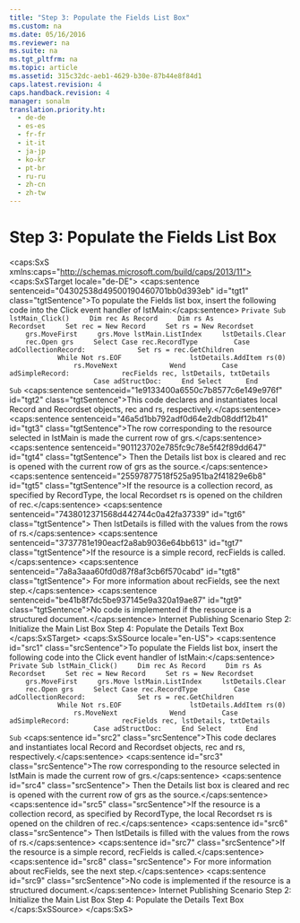 ```yaml
---
title: "Step 3: Populate the Fields List Box"
ms.custom: na
ms.date: 05/16/2016
ms.reviewer: na
ms.suite: na
ms.tgt_pltfrm: na
ms.topic: article
ms.assetid: 315c32dc-aeb1-4629-b30e-87b44e8f84d1
caps.latest.revision: 4
caps.handback.revision: 4
manager: sonalm
translation.priority.ht: 
  - de-de
  - es-es
  - fr-fr
  - it-it
  - ja-jp
  - ko-kr
  - pt-br
  - ru-ru
  - zh-cn
  - zh-tw
---
```

# Step 3: Populate the Fields List Box
<?xml version="1.0" encoding="utf-8"?>
<caps:SxS xmlns:caps="http://schemas.microsoft.com/build/caps/2013/11">
  <caps:SxSTarget locale="de-DE">
    <developerConceptualDocument xsi:schemaLocation="http://ddue.schemas.microsoft.com/authoring/2003/5 http://dduestorage.blob.core.windows.net/ddueschema/developer.xsd" xmlns="http://ddue.schemas.microsoft.com/authoring/2003/5" xmlns:xlink="http://www.w3.org/1999/xlink" xmlns:xsi="http://www.w3.org/2001/XMLSchema-instance">
      <introduction>
        <para>
          <caps:sentence sentenceid="04302538d49500190460701bb0d393eb" id="tgt1" class="tgtSentence">To populate the Fields list box, insert the following code into the Click event handler of <codeInline>lstMain</codeInline>:</caps:sentence>
        </para>
        <code>Private Sub lstMain_Click()
    Dim rec As Record
    Dim rs As Recordset
    Set rec = New Record
    Set rs = New Recordset
    grs.MoveFirst
    grs.Move lstMain.ListIndex
    lstDetails.Clear
    rec.Open grs
    Select Case rec.RecordType
        Case adCollectionRecord:
            Set rs = rec.GetChildren
            While Not rs.EOF
                lstDetails.AddItem rs(0)
                rs.MoveNext
            Wend
        Case adSimpleRecord:
            recFields rec, lstDetails, txtDetails
            
        Case adStructDoc:
    End Select
    
End Sub</code>
        <para>
          <caps:sentence sentenceid="1e9133400a6550c7b8577c6e149e976f" id="tgt2" class="tgtSentence">This code declares and instantiates local Record and Recordset objects, <codeInline>rec</codeInline> and <codeInline>rs</codeInline>, respectively.</caps:sentence>
        </para>
        <para>
          <caps:sentence sentenceid="46a5d1bb792adf0d64e2db08ddf12b41" id="tgt3" class="tgtSentence">The row corresponding to the resource selected in <codeInline>lstMain</codeInline> is made the current row of <codeInline>grs</codeInline>.</caps:sentence>
          <caps:sentence sentenceid="901123702e785fc9c78e5f42f89dd647" id="tgt4" class="tgtSentence"> Then the Details list box is cleared and <codeInline>rec</codeInline> is opened with the current row of <codeInline>grs</codeInline> as the source.</caps:sentence>
        </para>
        <para>
          <caps:sentence sentenceid="25597877518f525a951ba2f41829e6b8" id="tgt5" class="tgtSentence">If the resource is a collection record, as specified by <legacyLink xlink:href="790e46a2-13d2-451e-a8be-130bd9a206a4">RecordType</legacyLink>, the local Recordset <codeInline>rs</codeInline> is opened on the children of rec.</caps:sentence>
          <caps:sentence sentenceid="7438012371568d442744c0a42fa37339" id="tgt6" class="tgtSentence"> Then <codeInline>lstDetails</codeInline> is filled with the values from the rows of <codeInline>rs</codeInline>.</caps:sentence>
        </para>
        <para>
          <caps:sentence sentenceid="3737781e190eacf2a8ab9036e64bb613" id="tgt7" class="tgtSentence">If the resource is a simple record, <codeInline>recFields</codeInline> is called.</caps:sentence>
          <caps:sentence sentenceid="7a8a3aaa60fd0d87f8af3cb6f570cabd" id="tgt8" class="tgtSentence"> For more information about <codeInline>recFields</codeInline>, see the next step.</caps:sentence>
        </para>
        <para>
          <caps:sentence sentenceid="be41b8f7dc5be937145e9a320a19ae87" id="tgt9" class="tgtSentence">No code is implemented if the resource is a structured document.</caps:sentence>
        </para>
      </introduction>
      <relatedTopics>
        <link xlink:href="2f551969-0fd9-41ee-b81d-100975a4bdc2">Internet Publishing Scenario</link>
        <link xlink:href="a1454493-1c86-46c2-ada8-d3c6fcdaf3c1">Step 2: Initialize the Main List Box</link>
        <link xlink:href="cb4273e2-c907-4a86-a621-3bf110088228">Step 4: Populate the Details Text Box</link>
      </relatedTopics>
    </developerConceptualDocument>
  </caps:SxSTarget>
  <caps:SxSSource locale="en-US">
    <developerConceptualDocument xsi:schemaLocation="http://ddue.schemas.microsoft.com/authoring/2003/5 http://dduestorage.blob.core.windows.net/ddueschema/developer.xsd" xmlns="http://ddue.schemas.microsoft.com/authoring/2003/5" xmlns:xlink="http://www.w3.org/1999/xlink" xmlns:xsi="http://www.w3.org/2001/XMLSchema-instance">
      <introduction>
        <para>
          <caps:sentence id="src1" class="srcSentence">To populate the Fields list box, insert the following code into the Click event handler of <codeInline>lstMain</codeInline>:</caps:sentence>
        </para>
        <code>Private Sub lstMain_Click()
    Dim rec As Record
    Dim rs As Recordset
    Set rec = New Record
    Set rs = New Recordset
    grs.MoveFirst
    grs.Move lstMain.ListIndex
    lstDetails.Clear
    rec.Open grs
    Select Case rec.RecordType
        Case adCollectionRecord:
            Set rs = rec.GetChildren
            While Not rs.EOF
                lstDetails.AddItem rs(0)
                rs.MoveNext
            Wend
        Case adSimpleRecord:
            recFields rec, lstDetails, txtDetails
            
        Case adStructDoc:
    End Select
    
End Sub</code>
        <para>
          <caps:sentence id="src2" class="srcSentence">This code declares and instantiates local Record and Recordset objects, <codeInline>rec</codeInline> and <codeInline>rs</codeInline>, respectively.</caps:sentence>
        </para>
        <para>
          <caps:sentence id="src3" class="srcSentence">The row corresponding to the resource selected in <codeInline>lstMain</codeInline> is made the current row of <codeInline>grs</codeInline>.</caps:sentence>
          <caps:sentence id="src4" class="srcSentence"> Then the Details list box is cleared and <codeInline>rec</codeInline> is opened with the current row of <codeInline>grs</codeInline> as the source.</caps:sentence>
        </para>
        <para>
          <caps:sentence id="src5" class="srcSentence">If the resource is a collection record, as specified by <legacyLink xlink:href="790e46a2-13d2-451e-a8be-130bd9a206a4">RecordType</legacyLink>, the local Recordset <codeInline>rs</codeInline> is opened on the children of rec.</caps:sentence>
          <caps:sentence id="src6" class="srcSentence"> Then <codeInline>lstDetails</codeInline> is filled with the values from the rows of <codeInline>rs</codeInline>.</caps:sentence>
        </para>
        <para>
          <caps:sentence id="src7" class="srcSentence">If the resource is a simple record, <codeInline>recFields</codeInline> is called.</caps:sentence>
          <caps:sentence id="src8" class="srcSentence"> For more information about <codeInline>recFields</codeInline>, see the next step.</caps:sentence>
        </para>
        <para>
          <caps:sentence id="src9" class="srcSentence">No code is implemented if the resource is a structured document.</caps:sentence>
        </para>
      </introduction>
      <relatedTopics>
        <link xlink:href="2f551969-0fd9-41ee-b81d-100975a4bdc2">Internet Publishing Scenario</link>
        <link xlink:href="a1454493-1c86-46c2-ada8-d3c6fcdaf3c1">Step 2: Initialize the Main List Box</link>
        <link xlink:href="cb4273e2-c907-4a86-a621-3bf110088228">Step 4: Populate the Details Text Box</link>
      </relatedTopics>
    </developerConceptualDocument>
  </caps:SxSSource>
</caps:SxS>